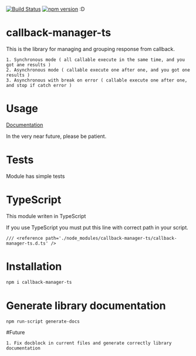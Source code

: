 [![Build Status](https://travis-ci.org/pascalsystem/callback-manager-ts.svg?branch=master)](https://travis-ci.org/pascalsystem/callback-manager-ts)
[![npm version](https://badge.fury.io/js/callback-manager-ts.svg)](http://badge.fury.io/js/callback-manager-ts) :D

# callback-manager-ts

This is the library for managing and grouping response from callback.
~~~
1. Synchronous mode ( all callable execute in the same time, and you got ane results )
2. Asynchronous mode ( callable execute one after one, and you got one results )
3. Asynchronous with break on error ( callable execute one after one, and stop if catch error )
~~~

# Usage
[Documentation](http://callbackmanagerts.pascalsystem.pl/)

In the very near future, please be patient.

# Tests
Module has simple tests

# TypeScript
This module writen in TypeScript

If you use TypeScript you must put this line with correct path in your script.
```code
/// <reference path='./node_modules/callback-manager-ts/callback-manager-ts.d.ts' /> 
```

# Installation
```bash
npm i callback-manager-ts
```

# Generate library documentation
```bash
npm run-script generate-docs
```
#Future
~~~
1. Fix docblock in current files and generate correctly library documentation
~~~